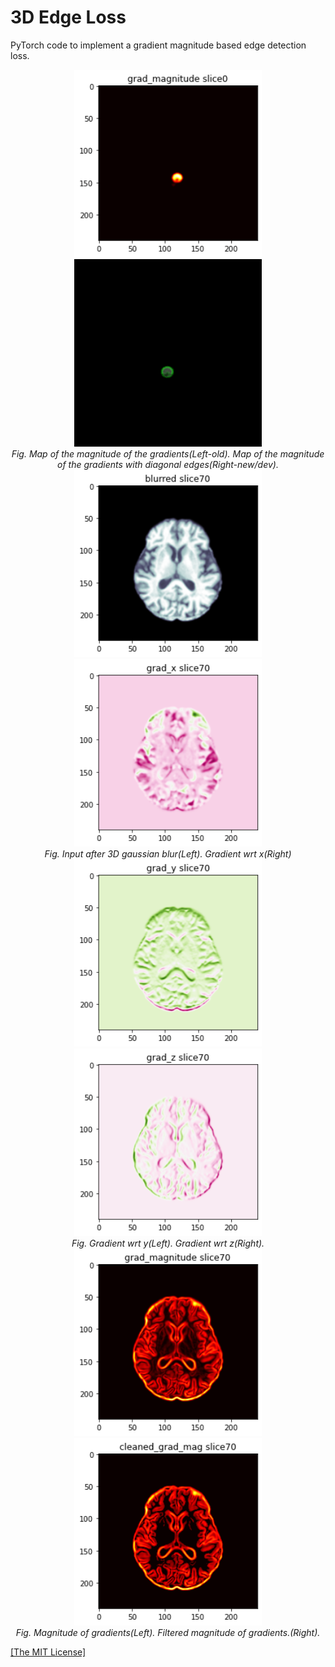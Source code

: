 <h1>3D Edge Loss</h1>
<p>PyTorch code to implement a gradient magnitude based edge detection loss.</p>

<p align="center">
    <img width="300" height="300" src="https://github.com/AgamChopra/3D-Edge-Loss/blob/main/imgs/grad_mag.gif">   
    <img width="300" height="300" src="https://github.com/AgamChopra/3D-Edge-Loss/blob/main/imgs/edges_fullsob_dev.gif">  
    <br><i>Fig. Map of the magnitude of the gradients(Left-old). Map of the magnitude of the gradients with diagonal edges(Right-new/dev).</i><br>  
    <img width="300" height="300" src="https://github.com/AgamChopra/3D-Edge-Loss/blob/main/imgs/Figure%202022-07-12%20141758%20(42).png">
    <img width="300" height="300"src="https://github.com/AgamChopra/3D-Edge-Loss/blob/main/imgs/Figure%202022-07-12%20141758%20(43).png">
    <br><i>Fig. Input after 3D gaussian blur(Left). Gradient wrt x(Right)</i><br>   
    <img width="300" height="300" src="https://github.com/AgamChopra/3D-Edge-Loss/blob/main/imgs/Figure%202022-07-12%20141758%20(44).png">
    <img width="300" height="300"src="https://github.com/AgamChopra/3D-Edge-Loss/blob/main/imgs/Figure%202022-07-12%20141758%20(45).png">
    <br><i>Fig. Gradient wrt y(Left). Gradient wrt z(Right).</i><br>   
    <img width="300" height="300" src="https://github.com/AgamChopra/3D-Edge-Loss/blob/main/imgs/Figure%202022-07-12%20141758%20(46).png">
    <img width="300" height="300"src="https://github.com/AgamChopra/3D-Edge-Loss/blob/main/imgs/Figure%202022-07-12%20141758%20(47).png">
    <br><i>Fig. Magnitude of gradients(Left). Filtered magnitude of gradients.(Right).</i><br>
</p>

<p><a href="https://raw.githubusercontent.com/AgamChopra/WGAN-GP/main/LICENSE" target="blank">[The MIT License]</a></p>
